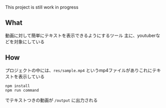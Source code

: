 This project is still work in progress

## What
動画に対して簡単にテキストを表示できるようにするツール
主に、youtuberなどを対象にしている

## How
プロジェクトの中には、`res/sample.mp4` というmp4ファイルがありこれにテキストを表示している

```
npm install
npm run command
```

でテキストつきの動画が `/output` に出力される
